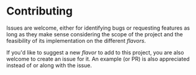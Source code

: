 # Contributing
Issues are welcome, either for identifying bugs or requesting features as long
as they make sense considering the scope of the project and the feasibility of
its implementation on the different _flavors_.

If you'd like to suggest a new _flavor_ to add to this project, you are also
welcome to create an issue for it. An example (or PR) is also appreciated
instead of or along with the issue.
